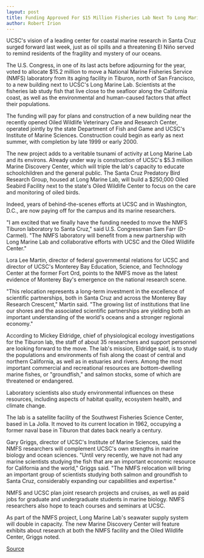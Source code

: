 ```yaml
---
layout: post
title: Funding Approved For $15 Million Fisheries Lab Next To Long Marine Lab
author: Robert Irion
---
```


UCSC's vision of a leading center for coastal marine research in Santa Cruz surged forward last week, just as oil spills and a threatening El Niño served to remind residents of the fragility and mystery of our oceans.

The U.S. Congress, in one of its last acts before adjourning for the year, voted to allocate $15.2 million to move a National Marine Fisheries Service (NMFS) laboratory from its aging facility in Tiburon, north of San Francisco, to a new building next to UCSC's Long Marine Lab. Scientists at the fisheries lab study fish that live close to the seafloor along the California coast, as well as the environmental and human-caused factors that affect their populations.

The funding will pay for plans and construction of a new building near the recently opened Oiled Wildlife Veterinary Care and Research Center, operated jointly by the state Department of Fish and Game and UCSC's Institute of Marine Sciences. Construction could begin as early as next summer, with completion by late 1999 or early 2000.

The new project adds to a veritable tsunami of activity at Long Marine Lab and its environs. Already under way is construction of UCSC's $5.3 million Marine Discovery Center, which will triple the lab's capacity to educate schoolchildren and the general public. The Santa Cruz Predatory Bird Research Group, housed at Long Marine Lab, will build a $250,000 Oiled Seabird Facility next to the state's Oiled Wildlife Center to focus on the care and monitoring of oiled birds.

Indeed, years of behind-the-scenes efforts at UCSC and in Washington, D.C., are now paying off for the campus and its marine researchers.

"I am excited that we finally have the funding needed to move the NMFS Tiburon laboratory to Santa Cruz," said U.S. Congressman Sam Farr (D-Carmel). "The NMFS laboratory will benefit from a new partnership with Long Marine Lab and collaborative efforts with UCSC and the Oiled Wildlife Center."

Lora Lee Martin, director of federal governmental relations for UCSC and director of UCSC's Monterey Bay Education, Science, and Technology Center at the former Fort Ord, points to the NMFS move as the latest evidence of Monterey Bay's emergence on the national research scene.

"This relocation represents a long-term investment in the excellence of scientific partnerships, both in Santa Cruz and across the Monterey Bay Research Crescent," Martin said. "The growing list of institutions that line our shores and the associated scientific partnerships are yielding both an important understanding of the world's oceans and a stronger regional economy."

According to Mickey Eldridge, chief of physiological ecology investigations for the Tiburon lab, the staff of about 35 researchers and support personnel are looking forward to the move. The lab's mission, Eldridge said, is to study the populations and environments of fish along the coast of central and northern California, as well as in estuaries and rivers. Among the most important commercial and recreational resources are bottom-dwelling marine fishes, or "groundfish," and salmon stocks, some of which are threatened or endangered.

Laboratory scientists also study environmental influences on these resources, including aspects of habitat quality, ecosystem health, and climate change.

The lab is a satellite facility of the Southwest Fisheries Science Center, based in La Jolla. It moved to its current location in 1962, occupying a former naval base in Tiburon that dates back nearly a century.

Gary Griggs, director of UCSC's Institute of Marine Sciences, said the NMFS researchers will complement UCSC's own strengths in marine biology and ocean sciences. "Until very recently, we have not had any marine scientists studying the fish that are an important economic resource for California and the world," Griggs said. "The NMFS relocation will bring an important group of scientists studying both salmon and groundfish to Santa Cruz, considerably expanding our capabilities and expertise."

NMFS and UCSC plan joint research projects and cruises, as well as paid jobs for graduate and undergraduate students in marine biology. NMFS researchers also hope to teach courses and seminars at UCSC.

As part of the NMFS project, Long Marine Lab's seawater supply system will double in capacity. The new Marine Discovery Center will feature exhibits about research at both the NMFS facility and the Oiled Wildlife Center, Griggs noted.

[Source](http://www1.ucsc.edu/oncampus/currents/97-11-24/nmfs.htm "Permalink to Funding approved for National Marine Fisheries Service lab: 11-24-97")
